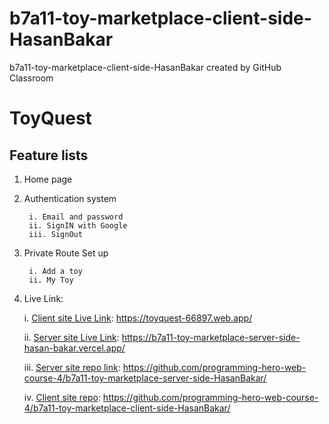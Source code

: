 # b7a11-toy-marketplace-client-side-HasanBakar
b7a11-toy-marketplace-client-side-HasanBakar created by GitHub Classroom


# ToyQuest


 




## Feature lists
1.  Home page 

2. Authentication system
    
        i. Email and password
        ii. SignIN with Google  
        iii. SignOut 
3. Private Route Set up
        
        i. Add a toy
        ii. My Toy
        
4. Live Link:

    i. [Client site Live Link](https://toyquest-66897.web.app): <https://toyquest-66897.web.app/>

    ii. [Server site Live Link](https://b7a11-toy-marketplace-server-side-hasan-bakar.vercel.app): <https://b7a11-toy-marketplace-server-side-hasan-bakar.vercel.app/>
                
              


    iii. [Server site repo link](https://github.com/programming-hero-web-course-4/b7a11-toy-marketplace-server-side-HasanBakar): <https://github.com/programming-hero-web-course-4/b7a11-toy-marketplace-server-side-HasanBakar/>

    iv. [Client site repo](https://github.com/programming-hero-web-course-4/b7a11-toy-marketplace-client-side-HasanBakar): <https://github.com/programming-hero-web-course-4/b7a11-toy-marketplace-client-side-HasanBakar/>

